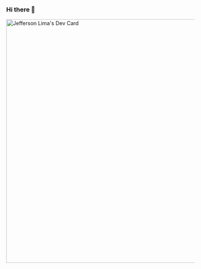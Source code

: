 ### Hi there 👋

<a href="https://app.daily.dev/jhefflg"><img src="https://api.daily.dev/devcards/v2/04vveCznswvMPmMzzXMWv.png?r=i54&type=wide" width="652" alt="Jefferson Lima's Dev Card"/></a>

<!--
**jhefflg/jhefflg** is a ✨ _special_ ✨ repository because its `README.md` (this file) appears on your GitHub profile.

Here are some ideas to get you started:

- 🔭 I’m currently working on ...
- 🌱 I’m currently learning ...
- 👯 I’m looking to collaborate on ...
- 🤔 I’m looking for help with ...
- 💬 Ask me about ...
- 📫 How to reach me: ...
- 😄 Pronouns: ...
- ⚡ Fun fact: ...
-->

